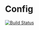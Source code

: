 # Config

[![Build Status](https://travis-ci.org/mustafakarakus/Config.svg?branch=master)](https://travis-ci.org/mustafakarakus/Config)